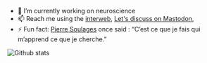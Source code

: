 
- 🔭 I’m currently working on neuroscience
- 📫 Reach me using the [interweb](https://laurentperrinet.github.io/), <a rel="me" href="https://neuromatch.social/@laurentperrinet">Let's discuss on Mastodon</a>,
- ⚡ Fun fact:  [Pierre Soulages](https://en.wikipedia.org/wiki/Pierre_Soulages) once said : “C’est ce que je fais qui m’apprend ce que je cherche.”

![Github stats](https://github-readme-stats.vercel.app/api?username=laurentperrinet&show_icons=true&count_private=true)
